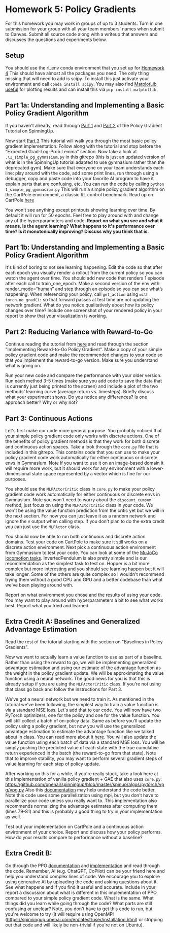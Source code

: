 # Homework 5: Policy Gradients

For this homework you may work in groups of up to 3 students. Turn in one submission for your group with all your team members' names when submit to Canvas. Submit all source code along with a writeup that answers and discusses the questions and experiments below.

## Setup
You should use the rl_env conda environment that you set up for [Homework 4](https://github.com/dsbrown1331/q-learning-homework) This should have almost all the packages you need. The only thing missing that will need to add is scipy. To install this just activate your environment and call `conda install scipy`. You may also find [MatplotLib useful](https://matplotlib.org/stable/tutorials/index.html) for plotting results and can install this via `pip install matplotlib`. 

## Part 1a: Understanding and Implementing a Basic Policy Gradient Algorithm
If you haven't already, read through [Part 1](https://spinningup.openai.com/en/latest/spinningup/rl_intro.html) and [Part 2](https://spinningup.openai.com/en/latest/spinningup/rl_intro2.html) of the Policy Gradient Tutorial on SpinningUp.

Now start [Part 3](https://spinningup.openai.com/en/latest/spinningup/rl_intro3.html)
This tutorial will walk you through the most basic policy gradient implementation. Follow along with the tutorial and stop before the "Expected Grad-Log-Prob Lemma" section.
Now take a look at `.\1_simple_pg_gymnasium.py` in this gitrepo (this is just an updated version of what is in the SpinningUp tutorial adapted to use gymnasium rather than the deprecated gym).
Make sure that everyone on your team understands each line: play around with the code, add some print lines, run through using a debugger, copy and paste code into your favorite AI program to have it explain parts that are confusing, etc. 
You can run the code by calling 
`
python 1_simple_pg_gymnasium.py
`
This will run a simple policy gradient algorithm on the CartPole environment, a classic RL control benchmark. Read up on CartPole [here](https://gymnasium.farama.org/environments/classic_control/cart_pole/.)

You won't see anything except printouts showing learning over time. By default it will run for 50 epochs. Feel free to play around with and change any of the hyperparameters and code. **Report on what you see and what it means. Is the agent learning? What happens to it's performance over time? Is it monotonically improving? Discuss why you think that is.**

## Part 1b: Understanding and Implementing a Basic Policy Gradient Algorithm

It's kind of boring to not see learning happening. Edit the code so that after each epoch you visually render a rollout from the current policy so you can watch the agent over time. You should add new code that renders 1 episode after each call to train_one_epoch. Make a second version of the env with render_mode=“human” and step through an episode so you can see what’s happening. When referencing your policy, call `get_action` using `with torch.no_grad():` so that forward passes at test time are not updating the network gradient. What do you notice qualitatively about how its policy changes over time? Include one screenshot of your rendered policy in your report to show that your visualization is working.

## Part 2: Reducing Variance with Reward-to-Go

Continue reading the tutorial from [here](https://spinningup.openai.com/en/latest/spinningup/rl_intro3.html#expected-grad-log-prob-lemma)
and read through the section "Implementing Reward-to-Go Policy Gradient". 
Make a copy of your simple policy gradient code and make the recommended changes to your code so that you implement the reward-to-go version. Make sure you understand what is going on.

Run your new code and compare the performance with your older version. Run each method 3-5 times (make sure you add code to save the data that is currently just being printed to the screen) and include a plot of the two methods' learning curve (average return vs. timesteps). Briefly discuss what your experiment shows. Do you notice any differences? Is one approach better? Why or why not?

## Part 3: Continuous Actions
Let's first make our code more general purpose. You probably noticed that your simple policy gradient code only works with discrete actions. One of the benefits of policy gradient methods is that they work for both discrete and continuous action spaces. Take a look through the `core.py` file that is included in this gitrepo. This contains code that you can use to make your policy gradient code work automatically for either continuous or discrete envs in Gymnasium. Note if you want to use it on an image-based domain it will require more work, but it should work for any environment with a lower-dimensional state space represented by a vector which is fine for our purposes.

You should use the `MLPActorCritic` class in `core.py` to make your policy gradient code work automatically for either continuous or discrete envs in Gymnasium. Note you won't need to worry about the `discount_cumsum` method, just focus on using the `MLPActorCritic` class in your code. We won't be using the value function prediction from the critic yet but we will in the next section. For now you can just leave it as a random network and ignore the v output when calling step. If you don't plan to do the extra credit you can just use the `MLPActor` class.

You should now be able to run both continuous and discrete action domains. Test your code on CartPole to make sure it still works on a discrete action environment. Next pick a continuous action environment from Gymnasium to test your code. You can look at some of the [MuJoCo locomotion tasks](https://gymnasium.farama.org/environments/mujoco/). InvertedPendulum is also pretty simple and is our recommendation as the simplest task to test on. Hopper is a bit more complex but more interesting and you should see learning happen but it will take longer. Some of the others are quite complex so I wouldn't recommend trying them without a good CPU and GPU and a better codebase than what we've been playing around with.

Report on what environment you chose and the results of using your code. You may want to play around with hyperparameters a bit to see what works best. Report what you tried and learned.

## Extra Credit A: Baselines and Generalized Advantage Estimation
Read the rest of the tutorial starting with the section on "Baselines in Policy Gradients".

Now we want to actually learn a value function to use as part of a baseline. Rather than using the reward to go, we will be implementing generalized advantage estimation and using our estimate of the advantage function as the weight in the policy gradient update. We will be approximating the value function using a neural network. The good news for you is that this is already setup if you are using the `MLPActorCritic` class. If you're not using that class go back and follow the instructions for Part 3. 

We've got a neural network but we need to train it. As mentioned in the tutorial we've been following, the simplest way to train a value function is via a standard MSE loss. Let's add that to our code. You will now have two PyTorch optimizers, one for the policy and one for the value function. You will still collect a batch of on-policy data. Same as before you'll update the policy using a policy gradient, but now you will use the generalized advantage estimation to estimate the advantage function like we talked about in class. You can read more about it [here](https://danieltakeshi.github.io/2017/04/02/notes-on-the-generalized-advantage-estimation-paper/). You will also update the value function using each batch of data via a standard MSE loss. You will be simply pushing the predicted value of each state with the true cumulative return experienced in the batch (the reward-to-go from that state). Note that to improve stability, you may want to perform several gradient steps of value learning for each step of policy update.

After working on this for a while, if you're really stuck, take a look here at this implementation of vanilla policy gradient + GAE that also uses `core.py`: https://github.com/openai/spinningup/blob/master/spinup/algos/pytorch/vpg/vpg.py
Also this [documentation](https://spinningup.openai.com/en/latest/algorithms/vpg.html) may help understand the code better.
Note this code uses some parallelization using mpi, but you don't have to parallelize your code unless you really want to. This implementation also recommends normalizing the advantage estimates after computing them (lines 79-81) and this is probably a good thing to try in your implementation as well.

Test out your implementation on CartPole and a continuous action environment of your choice. Report and discuss how your policy performs. How do your results compare to performance without a baseline?


## Extra Credit B:

Go through the PPO [documentation](https://spinningup.openai.com/en/latest/algorithms/ppo.html) and [implementation](https://github.com/openai/spinningup/tree/master/spinup/algos/pytorch/ppo) and read through the code. Remember, AI (e.g. ChatGPT, CoPilot) can be your friend here and help you understand complex lines of code. We encourage you to explore using generative AI by uploading the code and asking questions about it. See what happens and if you find it useful and accurate. Include in your report a discussion about what is different in this implementation of PPO compared to your simple policy gradient code. What is the same. What things did you learn while going through the code? What parts are still confusing or unclear? Note, you don't have to get this code to run, but you're welcome to try (it will require using OpenMPI (https://spinningup.openai.com/en/latest/user/installation.html) or stripping out that code and will likely be non-trivial if you're not on Ubuntu).
